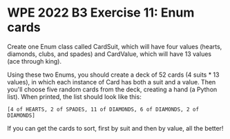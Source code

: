 # WPE 2022 B3 Exercise 11: Enum cards

Create one Enum class called CardSuit, which will have four values (hearts, diamonds, clubs, and spades) and CardValue,
which will have 13 values (ace through king).

Using these two Enums, you should create a deck of 52 cards (4 suits * 13 values), in which each instance of Card has
both a suit and a value.  Then you'll choose five random cards from the deck, creating a hand (a Python list). When 
printed, the list should look like this: 

    [4 of HEARTS, 2 of SPADES, 11 of DIAMONDS, 6 of DIAMONDS, 2 of DIAMONDS]

If you can get the cards to sort, first by suit and then by value, all the better!

